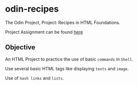 # odin-recipes

The Odin Project, Project: Recipes in HTML Foundations.

Project Assignment can be found [here](https://www.theodinproject.com/lessons/foundations-recipes)

## Objective

An HTML Project to practice the use of basic `commands` in `Shell`.

Use several basic HTML tags like displaying `texts` and `image`.

Use of `hash links` and `lists`.
